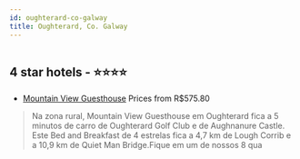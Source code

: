 ```yaml
---
id: oughterard-co-galway
title: Oughterard, Co. Galway
---
```


<center><img src="https://i.travelapi.com/hotels/23000000/22950000/22940400/22940378/209992d3_z.jpg" alt="" /></center>


##  4 star hotels - ⭐️⭐️⭐️⭐️

-    [Mountain View Guesthouse](https://www.hurb.com/br/aud/https://www.hurb.com/br/hotels/oughterard/mountain-view-guesthouse-HT-T7T6?cmp=18055) Prices from R$575.80
   > Na zona rural, Mountain View Guesthouse em Oughterard fica a 5 minutos de carro de Oughterard Golf Club e de Aughnanure Castle.  Este Bed and Breakfast de 4 estrelas fica a 4,7 km de Lough Corrib e a 10,9 km de Quiet Man Bridge.Fique em um de nossos 8 qua
